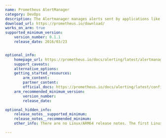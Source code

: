 ```yaml
---
name: Prometheus AlertManager
category: DevOps
description: The Alertmanager manages alerts sent by applications like the Prometheus server. It handles silencing, inhibition of alerts, grouping, deduplicating, and routing them to the correct receiver integration such as email, PagerDuty, or OpsGenie.
download_url: https://prometheus.io/download/
works_on_arm: true
supported_minimum_version:
    version_number: 0.1.1
    release_date: 2016/03/23


optional_info:
    homepage_url: https://prometheus.io/docs/alerting/latest/alertmanager/
    support_caveats:
    alternative_options:
    getting_started_resources:
        arm_content:
        partner_content:
        official_docs: https://prometheus.io/docs/alerting/latest/configuration/
    arm_recommended_minimum_version:
        version_number:
        release_date:

optional_hidden_info:
    release_notes__supported_minimum:
    release_notes__recommended_minimum:
    other_info: There are no Linux/ARM64 release notes. The first Linux/ARM64 alert manager tar is rolled out in version 0.1.1. The tar contains AArch64 alertmanager binary.

---
```

